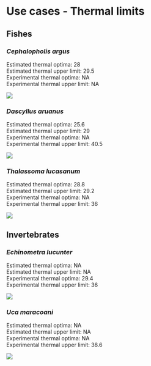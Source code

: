 Use cases - Thermal limits
================

## Fishes

### *Cephalopholis argus*

Estimated thermal optima: 28  
Estimated thermal upper limit: 29.5  
Experimental thermal optima: NA  
Experimental thermal upper limit: NA

![](use_cases_files/figure-gfm/unnamed-chunk-1-1.png)<!-- -->

### *Dascyllus aruanus*

Estimated thermal optima: 25.6  
Estimated thermal upper limit: 29  
Experimental thermal optima: NA  
Experimental thermal upper limit: 40.5

![](use_cases_files/figure-gfm/unnamed-chunk-2-1.png)<!-- -->

### *Thalassoma lucasanum*

Estimated thermal optima: 28.8  
Estimated thermal upper limit: 29.2  
Experimental thermal optima: NA  
Experimental thermal upper limit: 36

![](use_cases_files/figure-gfm/unnamed-chunk-3-1.png)<!-- -->

## Invertebrates

### *Echinometra lucunter*

Estimated thermal optima: NA  
Estimated thermal upper limit: NA  
Experimental thermal optima: 29.4  
Experimental thermal upper limit: 36

![](use_cases_files/figure-gfm/unnamed-chunk-4-1.png)<!-- -->

### *Uca maracoani*

Estimated thermal optima: NA  
Estimated thermal upper limit: NA  
Experimental thermal optima: NA  
Experimental thermal upper limit: 38.6

![](use_cases_files/figure-gfm/unnamed-chunk-5-1.png)<!-- -->
